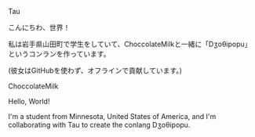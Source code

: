 Tau

こんにちわ、世界！

私は岩手県山田町で学生をしていて、ChoccolateMilkと一緒に「Dʒoθipopu」というコンランを作っています。

(彼女はGitHubを使わず、オフラインで貢献しています。)

ChoccolateMilk

Hello, World!

I'm a student from Minnesota, United States of America, and I'm collaborating with Tau to create the conlang Dʒoθipopu.
